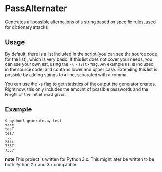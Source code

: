 # PassAlternater
Generates all possible alternations of a string based on specific rules, used for dictionary attacks

Usage
-----

By default, there is a list included in the script (you can see the source code for the list), which is very basic.
If this list does not cover your needs, you can use your own list, using the `-l <list>` flag. An example list is included
 in the source code, and contains lower and upper case. Extending this list is possible by adding strings to a line,
 separated with a comma.


You can use the `-s` flag to get statistics of the output the generator creates. Right now, this only includes the amount
 of possible passwords and the length of the initial word given.

Example
-------

    $ python3 generate.py test
    test
    tesT
    tes7
    ...
    735t
    735T
    7357

**note** This project is written for Python 3.x. This might later be written to be both Python 2.x and 3.x compatible
